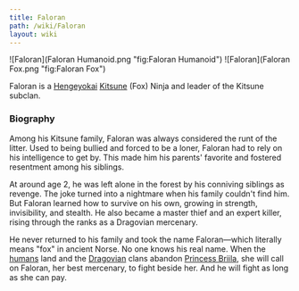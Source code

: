 ```yaml
---
title: Faloran
path: /wiki/Faloran
layout: wiki
---
```


![Faloran](Faloran Humanoid.png "fig:Faloran Humanoid")
![Faloran](Faloran Fox.png "fig:Faloran Fox") 


Faloran is a
[Hengeyokai](/wiki/Hengeyokai "wikilink") [Kitsune](Kitsune "wikilink") (Fox)
Ninja and leader of the Kitsune subclan.

### Biography

Among his Kitsune family, Faloran was always considered the runt of the
litter. Used to being bullied and forced to be a loner, Faloran had to
rely on his intelligence to get by. This made him his parents' favorite
and fostered resentment among his siblings.

At around age 2, he was left alone in the forest by his conniving
siblings as revenge. The joke turned into a nightmare when his family
couldn't find him. But Faloran learned how to survive on his own,
growing in strength, invisibility, and stealth. He also became a master
thief and an expert killer, rising through the ranks as a Dragovian
mercenary.

He never returned to his family and took the name Faloran—which
literally means "fox" in ancient Norse. No one knows his real name. When
the [humans](humans "wikilink") land and the
[Dragovian](/wiki/Dragovian "wikilink") clans abandon [Princess
Briila](/wiki/Princess_Briila "wikilink"), she will call on Faloran, her best
mercenary, to fight beside her. And he will fight as long as she can
pay.
